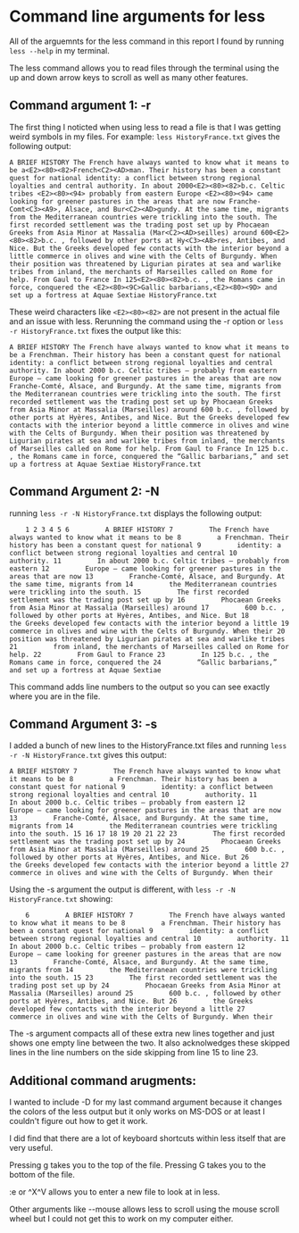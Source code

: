 # Command line arguments for less

All of the arguemnts for the less command in this report I found by running `less --help` in my terminal.

The less command allows you to read files through the terminal using the up and down arrow keys to scroll as well as many other features.
## Command argument 1: -r


The first thing I noticted when using less to read a file is that I was getting weird symbols in my files.
For example:
`less HistoryFrance.txt` gives the following output:

`A BRIEF HISTORY
        The French have always wanted to know what it means to be
        a<E2><80><82>French<C2><AD>man. Their history has been a constant quest for national
        identity: a conflict between strong regional loyalties and central
        authority.
        In about 2000<E2><80><82>b.c. Celtic tribes <E2><80><94> probably from eastern
        Europe <E2><80><94> came looking for greener pastures in the areas that are now
        Franche-Comt<C3><A9>, Alsace, and Bur<C2><AD>gundy. At the same time, migrants from
        the Mediterranean countries were trickling into the south.
        The first recorded settlement was the trading post set up by
        Phocaean Greeks from Asia Minor at Massalia (Mar<C2><AD>seilles) around
        600<E2><80><82>b.c. , followed by other ports at Hy<C3><A8>res, Antibes, and Nice. But
        the Greeks developed few contacts with the interior beyond a little
        commerce in olives and wine with the Celts of Burgundy. When their
        position was threatened by Ligurian pirates at sea and warlike tribes
        from inland, the merchants of Marseilles called on Rome for help.
        From Gaul to France
        In 125<E2><80><82>b.c. , the Romans came in force, conquered the
        <E2><80><9C>Gallic barbarians,<E2><80><9D> and set up a fortress at Aquae Sextiae
HistoryFrance.txt
`

These weird characters like `<E2><80><82>` are not present in the actual file and an issue with less.
Rerunning the command using the -r option or `less -r HistoryFrance.txt` fixes the output like this:

`
A BRIEF HISTORY
        The French have always wanted to know what it means to be
        a French­man. Their history has been a constant quest for national
        identity: a conflict between strong regional loyalties and central
        authority.
        In about 2000 b.c. Celtic tribes — probably from eastern
        Europe — came looking for greener pastures in the areas that are now
        Franche-Comté, Alsace, and Bur­gundy. At the same time, migrants from
        the Mediterranean countries were trickling into the south.
        The first recorded settlement was the trading post set up by
        Phocaean Greeks from Asia Minor at Massalia (Mar­seilles) around
        600 b.c. , followed by other ports at Hyères, Antibes, and Nice. But
        the Greeks developed few contacts with the interior beyond a little
        commerce in olives and wine with the Celts of Burgundy. When their
        position was threatened by Ligurian pirates at sea and warlike tribes
        from inland, the merchants of Marseilles called on Rome for help.
        From Gaul to France
        In 125 b.c. , the Romans came in force, conquered the
        “Gallic barbarians,” and set up a fortress at Aquae Sextiae
HistoryFrance.txt
`

## Command Argument 2: -N

running `less -r -N HistoryFrance.txt` displays the following output:

`     1
      2
      3
      4
      5
      6         A BRIEF HISTORY
      7         The French have always wanted to know what it means to be
      8         a French­man. Their history has been a constant quest for national
      9         identity: a conflict between strong regional loyalties and central
     10         authority.
     11         In about 2000 b.c. Celtic tribes — probably from eastern
     12         Europe — came looking for greener pastures in the areas that are now
     13         Franche-Comté, Alsace, and Bur­gundy. At the same time, migrants from
     14         the Mediterranean countries were trickling into the south.
     15         The first recorded settlement was the trading post set up by
     16         Phocaean Greeks from Asia Minor at Massalia (Mar­seilles) around
     17         600 b.c. , followed by other ports at Hyères, Antibes, and Nice. But
     18         the Greeks developed few contacts with the interior beyond a little
     19         commerce in olives and wine with the Celts of Burgundy. When their
     20         position was threatened by Ligurian pirates at sea and warlike tribes
     21         from inland, the merchants of Marseilles called on Rome for help.
     22         From Gaul to France
     23         In 125 b.c. , the Romans came in force, conquered the
     24         “Gallic barbarians,” and set up a fortress at Aquae Sextiae
`

This command adds line numbers to the output so you can see exactly where you are in the file.

## Command Argument 3: -s

I added a bunch of new lines to the HistoryFrance.txt files and running `less -r -N HistoryFrance.txt`
gives this output:

`A BRIEF HISTORY
      7         The French have always wanted to know what it means to be
      8         a French­man. Their history has been a constant quest for national
      9         identity: a conflict between strong regional loyalties and central
     10         authority.
     11         In about 2000 b.c. Celtic tribes — probably from eastern
     12         Europe — came looking for greener pastures in the areas that are now
     13         Franche-Comté, Alsace, and Bur­gundy. At the same time, migrants from
     14         the Mediterranean countries were trickling into the south.
     15
     16
     17
     18
     19
     20
     21
     22
     23         The first recorded settlement was the trading post set up by
     24         Phocaean Greeks from Asia Minor at Massalia (Mar­seilles) around
     25         600 b.c. , followed by other ports at Hyères, Antibes, and Nice. But
     26         the Greeks developed few contacts with the interior beyond a little
     27         commerce in olives and wine with the Celts of Burgundy. When their
`

Using the -s argument the output is different, with `less -r -N HistoryFrance.txt` showing:

`     6         A BRIEF HISTORY
      7         The French have always wanted to know what it means to be
      8         a French­man. Their history has been a constant quest for national
      9         identity: a conflict between strong regional loyalties and central
     10         authority.
     11         In about 2000 b.c. Celtic tribes — probably from eastern
     12         Europe — came looking for greener pastures in the areas that are now
     13         Franche-Comté, Alsace, and Bur­gundy. At the same time, migrants from
     14         the Mediterranean countries were trickling into the south.
     15
     23         The first recorded settlement was the trading post set up by
     24         Phocaean Greeks from Asia Minor at Massalia (Mar­seilles) around
     25         600 b.c. , followed by other ports at Hyères, Antibes, and Nice. But
     26         the Greeks developed few contacts with the interior beyond a little
     27         commerce in olives and wine with the Celts of Burgundy. When their
 `
 
 The -s argument compacts all of these extra new lines together and just shows one empty line between the two.
 It also acknolwedges these skipped lines in the line numbers on the side skipping from line 15 to line 23.

## Additional command arugments:
I wanted to include -D for my last command argument because it changes the colors of the less output but it only works on MS-DOS or at least I couldn't figure out how to get it work.

I did find that there are a lot of keyboard shortcuts within less itself that are very useful.

Pressing g takes you to the top of the file.
Pressing G takes you to the bottom of the file.

:e or ^X^V allows you to enter a new file to look at in less.

Other arguments like --mouse allows less to scroll using the mouse scroll wheel but I could not get this to work on my computer either.
